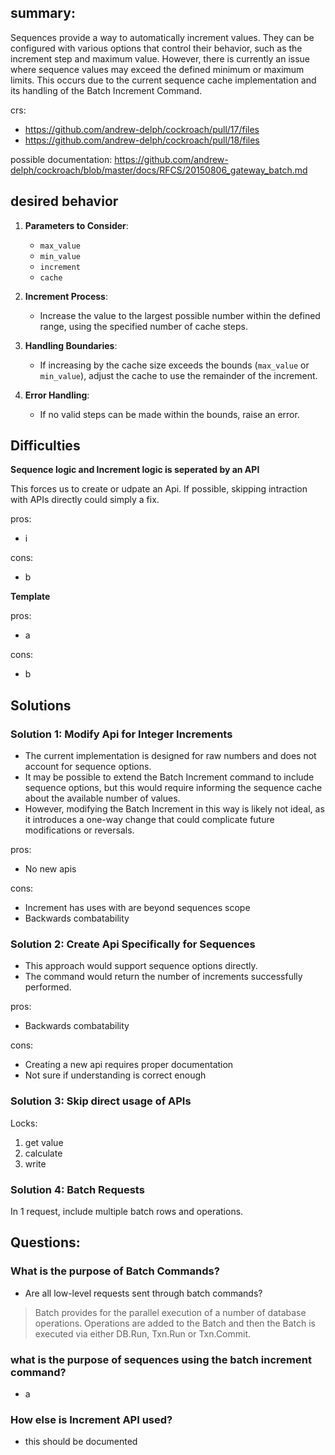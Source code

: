 ## summary:
Sequences provide a way to automatically increment values. They can be configured with various options that control their behavior, such as the increment step and maximum value. However, there is currently an issue where sequence values may exceed the defined minimum or maximum limits. This occurs due to the current sequence cache implementation and its handling of the Batch Increment Command.

crs:
- https://github.com/andrew-delph/cockroach/pull/17/files
- https://github.com/andrew-delph/cockroach/pull/18/files

possible documentation: https://github.com/andrew-delph/cockroach/blob/master/docs/RFCS/20150806_gateway_batch.md

## desired behavior

1. **Parameters to Consider**:
   - `max_value`
   - `min_value`
   - `increment`
   - `cache`

2. **Increment Process**:
   - Increase the value to the largest possible number within the defined range, using the specified number of cache steps.

3. **Handling Boundaries**:
   - If increasing by the cache size exceeds the bounds (`max_value` or `min_value`), adjust the cache to use the remainder of the increment.

4. **Error Handling**:
   - If no valid steps can be made within the bounds, raise an error.


## Difficulties
**Sequence logic and Increment logic is seperated by an API**

This forces us to create or udpate an Api. If possible, skipping intraction with APIs directly could simply a fix. 

pros:
- i

cons:
- b 


**Template**

pros:
- a

cons:
- b 

## Solutions
### Solution 1: Modify Api for Integer Increments

- The current implementation is designed for raw numbers and does not account for sequence options.
- It may be possible to extend the Batch Increment command to include sequence options, but this would require informing the sequence cache about the available number of values.
- However, modifying the Batch Increment in this way is likely not ideal, as it introduces a one-way change that could complicate future modifications or reversals.

pros:
- No new apis

cons:
- Increment has uses with are beyond sequences scope
- Backwards combatability

### Solution 2: Create Api Specifically for Sequences

- This approach would support sequence options directly.
- The command would return the number of increments successfully performed.

pros:
- Backwards combatability

cons:
- Creating a new api requires proper documentation
- Not sure if understanding is correct enough

### Solution 3: Skip direct usage of APIs

Locks:

1. get value
2. calculate
3. write

### Solution 4: Batch Requests
In 1 request, include multiple batch rows and operations.

## Questions:

### What is the purpose of Batch Commands?
- Are all low-level requests sent through batch commands?
> Batch provides for the parallel execution of a number of database
operations. Operations are added to the Batch and then the Batch is executed
via either DB.Run, Txn.Run or Txn.Commit.

### what is the purpose of sequences using the batch increment command?
- a

### How else is Increment API used?
- this should be documented